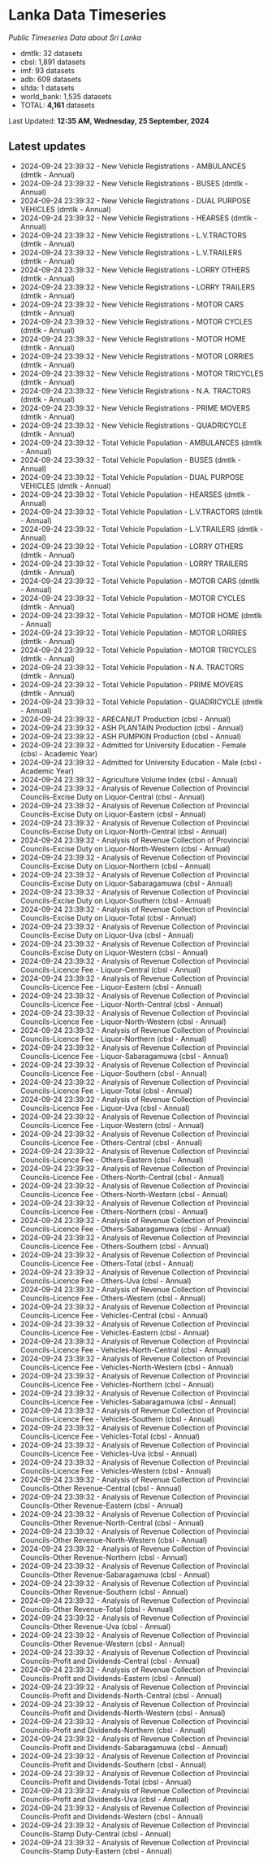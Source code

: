 # Lanka Data Timeseries
*Public Timeseries Data about Sri Lanka*

* dmtlk: 32 datasets
* cbsl: 1,891 datasets
* imf: 93 datasets
* adb: 609 datasets
* sltda: 1 datasets
* world_bank: 1,535 datasets
* TOTAL: **4,161** datasets

Last Updated: **12:35 AM, Wednesday, 25 September, 2024**

## Latest updates

* 2024-09-24 23:39:32 - New Vehicle Registrations - AMBULANCES (dmtlk - Annual)
* 2024-09-24 23:39:32 - New Vehicle Registrations - BUSES (dmtlk - Annual)
* 2024-09-24 23:39:32 - New Vehicle Registrations - DUAL PURPOSE VEHICLES (dmtlk - Annual)
* 2024-09-24 23:39:32 - New Vehicle Registrations - HEARSES (dmtlk - Annual)
* 2024-09-24 23:39:32 - New Vehicle Registrations - L.V.TRACTORS (dmtlk - Annual)
* 2024-09-24 23:39:32 - New Vehicle Registrations - L.V.TRAILERS (dmtlk - Annual)
* 2024-09-24 23:39:32 - New Vehicle Registrations - LORRY OTHERS (dmtlk - Annual)
* 2024-09-24 23:39:32 - New Vehicle Registrations - LORRY TRAILERS (dmtlk - Annual)
* 2024-09-24 23:39:32 - New Vehicle Registrations - MOTOR CARS (dmtlk - Annual)
* 2024-09-24 23:39:32 - New Vehicle Registrations - MOTOR CYCLES (dmtlk - Annual)
* 2024-09-24 23:39:32 - New Vehicle Registrations - MOTOR HOME (dmtlk - Annual)
* 2024-09-24 23:39:32 - New Vehicle Registrations - MOTOR LORRIES (dmtlk - Annual)
* 2024-09-24 23:39:32 - New Vehicle Registrations - MOTOR TRICYCLES (dmtlk - Annual)
* 2024-09-24 23:39:32 - New Vehicle Registrations - N.A. TRACTORS (dmtlk - Annual)
* 2024-09-24 23:39:32 - New Vehicle Registrations - PRIME MOVERS (dmtlk - Annual)
* 2024-09-24 23:39:32 - New Vehicle Registrations - QUADRICYCLE (dmtlk - Annual)
* 2024-09-24 23:39:32 - Total Vehicle Population - AMBULANCES (dmtlk - Annual)
* 2024-09-24 23:39:32 - Total Vehicle Population - BUSES (dmtlk - Annual)
* 2024-09-24 23:39:32 - Total Vehicle Population - DUAL PURPOSE VEHICLES (dmtlk - Annual)
* 2024-09-24 23:39:32 - Total Vehicle Population - HEARSES (dmtlk - Annual)
* 2024-09-24 23:39:32 - Total Vehicle Population - L.V.TRACTORS (dmtlk - Annual)
* 2024-09-24 23:39:32 - Total Vehicle Population - L.V.TRAILERS (dmtlk - Annual)
* 2024-09-24 23:39:32 - Total Vehicle Population - LORRY OTHERS (dmtlk - Annual)
* 2024-09-24 23:39:32 - Total Vehicle Population - LORRY TRAILERS (dmtlk - Annual)
* 2024-09-24 23:39:32 - Total Vehicle Population - MOTOR CARS (dmtlk - Annual)
* 2024-09-24 23:39:32 - Total Vehicle Population - MOTOR CYCLES (dmtlk - Annual)
* 2024-09-24 23:39:32 - Total Vehicle Population - MOTOR HOME (dmtlk - Annual)
* 2024-09-24 23:39:32 - Total Vehicle Population - MOTOR LORRIES (dmtlk - Annual)
* 2024-09-24 23:39:32 - Total Vehicle Population - MOTOR TRICYCLES (dmtlk - Annual)
* 2024-09-24 23:39:32 - Total Vehicle Population - N.A. TRACTORS (dmtlk - Annual)
* 2024-09-24 23:39:32 - Total Vehicle Population - PRIME MOVERS (dmtlk - Annual)
* 2024-09-24 23:39:32 - Total Vehicle Population - QUADRICYCLE (dmtlk - Annual)
* 2024-09-24 23:39:32 - ARECANUT Production (cbsl - Annual)
* 2024-09-24 23:39:32 - ASH PLANTAIN Production (cbsl - Annual)
* 2024-09-24 23:39:32 - ASH PUMPKIN Production (cbsl - Annual)
* 2024-09-24 23:39:32 - Admitted for University Education - Female (cbsl - Academic Year)
* 2024-09-24 23:39:32 - Admitted for University Education - Male (cbsl - Academic Year)
* 2024-09-24 23:39:32 - Agriculture Volume Index (cbsl - Annual)
* 2024-09-24 23:39:32 - Analysis of Revenue Collection of Provincial Councils-Excise Duty on Liquor-Central (cbsl - Annual)
* 2024-09-24 23:39:32 - Analysis of Revenue Collection of Provincial Councils-Excise Duty on Liquor-Eastern (cbsl - Annual)
* 2024-09-24 23:39:32 - Analysis of Revenue Collection of Provincial Councils-Excise Duty on Liquor-North-Central (cbsl - Annual)
* 2024-09-24 23:39:32 - Analysis of Revenue Collection of Provincial Councils-Excise Duty on Liquor-North-Western (cbsl - Annual)
* 2024-09-24 23:39:32 - Analysis of Revenue Collection of Provincial Councils-Excise Duty on Liquor-Northern (cbsl - Annual)
* 2024-09-24 23:39:32 - Analysis of Revenue Collection of Provincial Councils-Excise Duty on Liquor-Sabaragamuwa (cbsl - Annual)
* 2024-09-24 23:39:32 - Analysis of Revenue Collection of Provincial Councils-Excise Duty on Liquor-Southern (cbsl - Annual)
* 2024-09-24 23:39:32 - Analysis of Revenue Collection of Provincial Councils-Excise Duty on Liquor-Total (cbsl - Annual)
* 2024-09-24 23:39:32 - Analysis of Revenue Collection of Provincial Councils-Excise Duty on Liquor-Uva (cbsl - Annual)
* 2024-09-24 23:39:32 - Analysis of Revenue Collection of Provincial Councils-Excise Duty on Liquor-Western (cbsl - Annual)
* 2024-09-24 23:39:32 - Analysis of Revenue Collection of Provincial Councils-Licence Fee - Liquor-Central (cbsl - Annual)
* 2024-09-24 23:39:32 - Analysis of Revenue Collection of Provincial Councils-Licence Fee - Liquor-Eastern (cbsl - Annual)
* 2024-09-24 23:39:32 - Analysis of Revenue Collection of Provincial Councils-Licence Fee - Liquor-North-Central (cbsl - Annual)
* 2024-09-24 23:39:32 - Analysis of Revenue Collection of Provincial Councils-Licence Fee - Liquor-North-Western (cbsl - Annual)
* 2024-09-24 23:39:32 - Analysis of Revenue Collection of Provincial Councils-Licence Fee - Liquor-Northern (cbsl - Annual)
* 2024-09-24 23:39:32 - Analysis of Revenue Collection of Provincial Councils-Licence Fee - Liquor-Sabaragamuwa (cbsl - Annual)
* 2024-09-24 23:39:32 - Analysis of Revenue Collection of Provincial Councils-Licence Fee - Liquor-Southern (cbsl - Annual)
* 2024-09-24 23:39:32 - Analysis of Revenue Collection of Provincial Councils-Licence Fee - Liquor-Total (cbsl - Annual)
* 2024-09-24 23:39:32 - Analysis of Revenue Collection of Provincial Councils-Licence Fee - Liquor-Uva (cbsl - Annual)
* 2024-09-24 23:39:32 - Analysis of Revenue Collection of Provincial Councils-Licence Fee - Liquor-Western (cbsl - Annual)
* 2024-09-24 23:39:32 - Analysis of Revenue Collection of Provincial Councils-Licence Fee - Others-Central (cbsl - Annual)
* 2024-09-24 23:39:32 - Analysis of Revenue Collection of Provincial Councils-Licence Fee - Others-Eastern (cbsl - Annual)
* 2024-09-24 23:39:32 - Analysis of Revenue Collection of Provincial Councils-Licence Fee - Others-North-Central (cbsl - Annual)
* 2024-09-24 23:39:32 - Analysis of Revenue Collection of Provincial Councils-Licence Fee - Others-North-Western (cbsl - Annual)
* 2024-09-24 23:39:32 - Analysis of Revenue Collection of Provincial Councils-Licence Fee - Others-Northern (cbsl - Annual)
* 2024-09-24 23:39:32 - Analysis of Revenue Collection of Provincial Councils-Licence Fee - Others-Sabaragamuwa (cbsl - Annual)
* 2024-09-24 23:39:32 - Analysis of Revenue Collection of Provincial Councils-Licence Fee - Others-Southern (cbsl - Annual)
* 2024-09-24 23:39:32 - Analysis of Revenue Collection of Provincial Councils-Licence Fee - Others-Total (cbsl - Annual)
* 2024-09-24 23:39:32 - Analysis of Revenue Collection of Provincial Councils-Licence Fee - Others-Uva (cbsl - Annual)
* 2024-09-24 23:39:32 - Analysis of Revenue Collection of Provincial Councils-Licence Fee - Others-Western (cbsl - Annual)
* 2024-09-24 23:39:32 - Analysis of Revenue Collection of Provincial Councils-Licence Fee - Vehicles-Central (cbsl - Annual)
* 2024-09-24 23:39:32 - Analysis of Revenue Collection of Provincial Councils-Licence Fee - Vehicles-Eastern (cbsl - Annual)
* 2024-09-24 23:39:32 - Analysis of Revenue Collection of Provincial Councils-Licence Fee - Vehicles-North-Central (cbsl - Annual)
* 2024-09-24 23:39:32 - Analysis of Revenue Collection of Provincial Councils-Licence Fee - Vehicles-North-Western (cbsl - Annual)
* 2024-09-24 23:39:32 - Analysis of Revenue Collection of Provincial Councils-Licence Fee - Vehicles-Northern (cbsl - Annual)
* 2024-09-24 23:39:32 - Analysis of Revenue Collection of Provincial Councils-Licence Fee - Vehicles-Sabaragamuwa (cbsl - Annual)
* 2024-09-24 23:39:32 - Analysis of Revenue Collection of Provincial Councils-Licence Fee - Vehicles-Southern (cbsl - Annual)
* 2024-09-24 23:39:32 - Analysis of Revenue Collection of Provincial Councils-Licence Fee - Vehicles-Total (cbsl - Annual)
* 2024-09-24 23:39:32 - Analysis of Revenue Collection of Provincial Councils-Licence Fee - Vehicles-Uva (cbsl - Annual)
* 2024-09-24 23:39:32 - Analysis of Revenue Collection of Provincial Councils-Licence Fee - Vehicles-Western (cbsl - Annual)
* 2024-09-24 23:39:32 - Analysis of Revenue Collection of Provincial Councils-Other Revenue-Central (cbsl - Annual)
* 2024-09-24 23:39:32 - Analysis of Revenue Collection of Provincial Councils-Other Revenue-Eastern (cbsl - Annual)
* 2024-09-24 23:39:32 - Analysis of Revenue Collection of Provincial Councils-Other Revenue-North-Central (cbsl - Annual)
* 2024-09-24 23:39:32 - Analysis of Revenue Collection of Provincial Councils-Other Revenue-North-Western (cbsl - Annual)
* 2024-09-24 23:39:32 - Analysis of Revenue Collection of Provincial Councils-Other Revenue-Northern (cbsl - Annual)
* 2024-09-24 23:39:32 - Analysis of Revenue Collection of Provincial Councils-Other Revenue-Sabaragamuwa (cbsl - Annual)
* 2024-09-24 23:39:32 - Analysis of Revenue Collection of Provincial Councils-Other Revenue-Southern (cbsl - Annual)
* 2024-09-24 23:39:32 - Analysis of Revenue Collection of Provincial Councils-Other Revenue-Total (cbsl - Annual)
* 2024-09-24 23:39:32 - Analysis of Revenue Collection of Provincial Councils-Other Revenue-Uva (cbsl - Annual)
* 2024-09-24 23:39:32 - Analysis of Revenue Collection of Provincial Councils-Other Revenue-Western (cbsl - Annual)
* 2024-09-24 23:39:32 - Analysis of Revenue Collection of Provincial Councils-Profit and Dividends-Central (cbsl - Annual)
* 2024-09-24 23:39:32 - Analysis of Revenue Collection of Provincial Councils-Profit and Dividends-Eastern (cbsl - Annual)
* 2024-09-24 23:39:32 - Analysis of Revenue Collection of Provincial Councils-Profit and Dividends-North-Central (cbsl - Annual)
* 2024-09-24 23:39:32 - Analysis of Revenue Collection of Provincial Councils-Profit and Dividends-North-Western (cbsl - Annual)
* 2024-09-24 23:39:32 - Analysis of Revenue Collection of Provincial Councils-Profit and Dividends-Northern (cbsl - Annual)
* 2024-09-24 23:39:32 - Analysis of Revenue Collection of Provincial Councils-Profit and Dividends-Sabaragamuwa (cbsl - Annual)
* 2024-09-24 23:39:32 - Analysis of Revenue Collection of Provincial Councils-Profit and Dividends-Southern (cbsl - Annual)
* 2024-09-24 23:39:32 - Analysis of Revenue Collection of Provincial Councils-Profit and Dividends-Total (cbsl - Annual)
* 2024-09-24 23:39:32 - Analysis of Revenue Collection of Provincial Councils-Profit and Dividends-Uva (cbsl - Annual)
* 2024-09-24 23:39:32 - Analysis of Revenue Collection of Provincial Councils-Profit and Dividends-Western (cbsl - Annual)
* 2024-09-24 23:39:32 - Analysis of Revenue Collection of Provincial Councils-Stamp Duty-Central (cbsl - Annual)
* 2024-09-24 23:39:32 - Analysis of Revenue Collection of Provincial Councils-Stamp Duty-Eastern (cbsl - Annual)